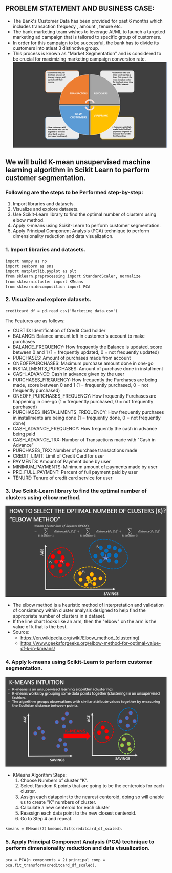 ## PROBLEM STATEMENT AND BUSINESS CASE:

* The Bank's Customer Data has been provided for past 6 months which includes transaction frequecy , amount , tenure etc.
* The bank marketing team wishes to leverage AI/ML to launch a targeted marketing ad campaign that is tailored to specific group of customers.
* In order for this campaign to be successful, the bank has to divide its customers into atleat 3 distinctive group.
* This process is known as "Market Segmentation" and is considered to be crucial for maximizing marketing campaign conversion rate.
![](https://github.com/omkarkd/Machine-Learning/blob/master/Bank%20-Customer-Segmentation/segmentation.png)

## We will build K-mean unsupervised machine learning algorithm in Scikit Learn to perform customer segmentation.

### Following are the steps to be Performed step-by-step:

1. Import libraries and datasets.
2. Visualize and explore datasets.
3. Use Scikit-Learn library to find the optimal number of clusters using elbow method.
4. Apply k-means using Scikit-Learn to perform customer segmentation.
5. Apply Principal Component Analysis (PCA) technique to perform dimensionality reduction and data visualization.

### 1. Import libraries and datasets.
```import pandas as pd
import numpy as np
import seaborn as sns
import matplotlib.pyplot as plt
from sklearn.preprocessing import StandardScaler, normalize
from sklearn.cluster import KMeans
from sklearn.decomposition import PCA
```
### 2. Visualize and explore datasets.
`creditcard_df = pd.read_csv('Marketing_data.csv')`

The Features are as follows:
* CUSTID: Identification of Credit Card holder 
* BALANCE: Balance amount left in customer's account to make purchases
* BALANCE_FREQUENCY: How frequently the Balance is updated, score between 0 and 1 (1 = frequently updated, 0 = not frequently updated)
* PURCHASES: Amount of purchases made from account
* ONEOFFPURCHASES: Maximum purchase amount done in one-go
* INSTALLMENTS_PURCHASES: Amount of purchase done in installment
* CASH_ADVANCE: Cash in advance given by the user
* PURCHASES_FREQUENCY: How frequently the Purchases are being made, score between 0 and 1 (1 = frequently purchased, 0 = not frequently purchased)
* ONEOFF_PURCHASES_FREQUENCY: How frequently Purchases are happening in one-go (1 = frequently purchased, 0 = not frequently purchased)
* PURCHASES_INSTALLMENTS_FREQUENCY: How frequently purchases in installments are being done (1 = frequently done, 0 = not frequently done)
* CASH_ADVANCE_FREQUENCY: How frequently the cash in advance being paid
* CASH_ADVANCE_TRX: Number of Transactions made with "Cash in Advance"
* PURCHASES_TRX: Number of purchase transactions made
* CREDIT_LIMIT: Limit of Credit Card for user
* PAYMENTS: Amount of Payment done by user
* MINIMUM_PAYMENTS: Minimum amount of payments made by user  
* PRC_FULL_PAYMENT: Percent of full payment paid by user
* TENURE: Tenure of credit card service for user

### 3. Use Scikit-Learn library to find the optimal number of clusters using elbow method.
![](https://github.com/omkarkd/Machine-Learning/blob/master/Bank%20-Customer-Segmentation/elbow%20methos.png)
* The elbow method is a heuristic method of interpretation and validation of consistency within cluster analysis designed to help find the appropriate number of clusters in a dataset. 
* If the line chart looks like an arm, then the "elbow" on the arm is the value of k that is the best.
* Source: 
  * https://en.wikipedia.org/wiki/Elbow_method_(clustering)
  * https://www.geeksforgeeks.org/elbow-method-for-optimal-value-of-k-in-kmeans/
  
### 4. Apply k-means using Scikit-Learn to perform customer segmentation.
 
 ![](https://github.com/omkarkd/Machine-Learning/blob/master/Bank%20-Customer-Segmentation/kmeans.png)
 
 * KMeans Algorithm Steps:
    1. Choose Numbers of cluster "K".
    2. Select Random K points that are going to be the centeroids for each cluster.
    3. Assign each datapoint to the nearest centeroid, doing so will enable us to create "K" numbers of cluster.
    4. Calculate a new centeroid for each cluster
    5. Reassign each data point to the new closest centeroid.
    6. Go to Step 4 and repeat.
    
`kmeans = KMeans(7)`
`kmeans.fit(creditcard_df_scaled)`.

### 5. Apply Principal Component Analysis (PCA) technique to perform dimensionality reduction and data visualization.

`pca = PCA(n_components = 2)`
`principal_comp = pca.fit_transform(creditcard_df_scaled)`.






